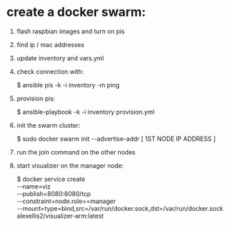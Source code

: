 # create a docker swarm:

1. flash raspbian images and turn on pis

2. find ip / mac addresses

2. update inventory and vars.yml

3. check connection with: 

    $ ansible pis -k -i inventory -m ping

4. provision pis: 

    $ ansible-playbook -k -i inventory provision.yml

5. init the swarm cluster: 
    
    $ sudo docker swarm init --advertise-addr [ 1ST NODE IP ADDRESS ]

6. run the join command on the other nodes

7. start visualizer on the manager node:

    $ docker service create \
    --name=viz \
    --publish=8080:8080/tcp \
    --constraint=node.role==manager \
    --mount=type=bind,src=/var/run/docker.sock,dst=/var/run/docker.sock \
    alexellis2/visualizer-arm:latest